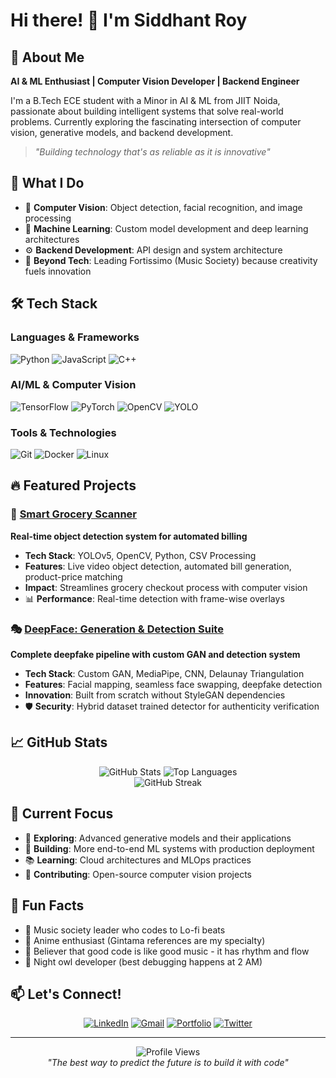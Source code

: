 # Hi there! 👋 I'm Siddhant Roy

## 🚀 About Me

**AI & ML Enthusiast | Computer Vision Developer | Backend Engineer**

I'm a B.Tech ECE student with a Minor in AI & ML from JIIT Noida, passionate about building intelligent systems that solve real-world problems. Currently exploring the fascinating intersection of computer vision, generative models, and backend development.

> *"Building technology that's as reliable as it is innovative"*

## 🎯 What I Do

- 🤖 **Computer Vision**: Object detection, facial recognition, and image processing
- 🧠 **Machine Learning**: Custom model development and deep learning architectures
- ⚙️ **Backend Development**: API design and system architecture
- 🎵 **Beyond Tech**: Leading Fortissimo (Music Society) because creativity fuels innovation

## 🛠️ Tech Stack

### Languages & Frameworks
![Python](https://img.shields.io/badge/Python-3776AB?style=for-the-badge&logo=python&logoColor=white)
![JavaScript](https://img.shields.io/badge/JavaScript-F7DF1E?style=for-the-badge&logo=javascript&logoColor=black)
![C++](https://img.shields.io/badge/C++-00599C?style=for-the-badge&logo=cplusplus&logoColor=white)

### AI/ML & Computer Vision
![TensorFlow](https://img.shields.io/badge/TensorFlow-FF6F00?style=for-the-badge&logo=tensorflow&logoColor=white)
![PyTorch](https://img.shields.io/badge/PyTorch-EE4C2C?style=for-the-badge&logo=pytorch&logoColor=white)
![OpenCV](https://img.shields.io/badge/OpenCV-27338e?style=for-the-badge&logo=OpenCV&logoColor=white)
![YOLO](https://img.shields.io/badge/YOLO-00FFFF?style=for-the-badge&logo=yolo&logoColor=black)

### Tools & Technologies
![Git](https://img.shields.io/badge/Git-F05032?style=for-the-badge&logo=git&logoColor=white)
![Docker](https://img.shields.io/badge/Docker-2496ED?style=for-the-badge&logo=docker&logoColor=white)
![Linux](https://img.shields.io/badge/Linux-FCC624?style=for-the-badge&logo=linux&logoColor=black)

## 🔥 Featured Projects

### 🛒 [Smart Grocery Scanner](link-to-repo)
**Real-time object detection system for automated billing**
- **Tech Stack**: YOLOv5, OpenCV, Python, CSV Processing
- **Features**: Live video object detection, automated bill generation, product-price matching
- **Impact**: Streamlines grocery checkout process with computer vision
- 📊 **Performance**: Real-time detection with frame-wise overlays

### 🎭 [DeepFace: Generation & Detection Suite](link-to-repo)
**Complete deepfake pipeline with custom GAN and detection system**
- **Tech Stack**: Custom GAN, MediaPipe, CNN, Delaunay Triangulation
- **Features**: Facial mapping, seamless face swapping, deepfake detection
- **Innovation**: Built from scratch without StyleGAN dependencies
- 🛡️ **Security**: Hybrid dataset trained detector for authenticity verification

## 📈 GitHub Stats

<div align="center">
  <img src="https://github-readme-stats.vercel.app/api?username=roy-sid&show_icons=true&theme=radical&hide_border=true" alt="GitHub Stats" />
  <img src="https://github-readme-stats.vercel.app/api/top-langs/?username=roy-sid&layout=compact&theme=radical&hide_border=true" alt="Top Languages" />
</div>

<div align="center">
  <img src="https://github-readme-streak-stats.herokuapp.com/?user=roy-sid&theme=radical&hide_border=true" alt="GitHub Streak" />
</div>

## 🎯 Current Focus

- 🔬 **Exploring**: Advanced generative models and their applications
- 🚀 **Building**: More end-to-end ML systems with production deployment
- 📚 **Learning**: Cloud architectures and MLOps practices
- 🤝 **Contributing**: Open-source computer vision projects

## 🌟 Fun Facts

- 🎼 Music society leader who codes to Lo-fi beats
- 🍜 Anime enthusiast (Gintama references are my specialty)
- 🎯 Believer that good code is like good music - it has rhythm and flow
- 🌙 Night owl developer (best debugging happens at 2 AM)

## 📫 Let's Connect!

<div align="center">
  
[![LinkedIn](https://img.shields.io/badge/LinkedIn-0077B5?style=for-the-badge&logo=linkedin&logoColor=white)](your-linkedin-url)
[![Gmail](https://img.shields.io/badge/Gmail-D14836?style=for-the-badge&logo=gmail&logoColor=white)](mailto:your-email@gmail.com)
[![Portfolio](https://img.shields.io/badge/Portfolio-255E63?style=for-the-badge&logo=About.me&logoColor=white)](your-portfolio-url)
[![Twitter](https://img.shields.io/badge/Twitter-1DA1F2?style=for-the-badge&logo=twitter&logoColor=white)](your-twitter-url)

</div>

---

<div align="center">
  <img src="https://komarev.com/ghpvc/?username=roy-sid&color=blueviolet&style=for-the-badge&label=Profile+Views" alt="Profile Views" />
</div>

<div align="center">
  <i>"The best way to predict the future is to build it with code"</i>
</div>
